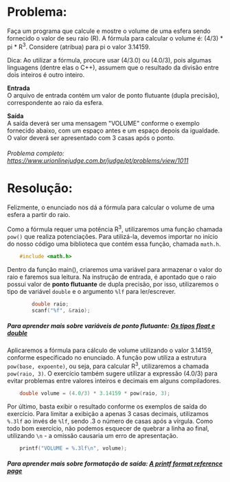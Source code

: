 # Problema:

Faça um programa que calcule e mostre o volume de uma esfera sendo fornecido o valor de seu raio (R). A fórmula para calcular o volume é: (4/3) * pi * R<sup>3</sup>. Considere (atribua) para pi o valor 3.14159.

Dica: Ao utilizar a fórmula, procure usar (4/3.0) ou (4.0/3), pois algumas linguagens (dentre elas o C++), assumem que o resultado da divisão entre dois inteiros é outro inteiro.

**Entrada**  
O arquivo de entrada contém um valor de ponto flutuante (dupla precisão), correspondente ao raio da esfera.

**Saída**  
A saída deverá ser uma mensagem "VOLUME" conforme o exemplo fornecido abaixo, com um espaço antes e um espaço depois da igualdade. O valor deverá ser apresentado com 3 casas após o ponto.

###### Problema completo: https://www.urionlinejudge.com.br/judge/pt/problems/view/1011

# Resolução:

Felizmente, o enunciado nos dá a fórmula para calcular o volume de uma esfera a partir do raio.

Como a fórmula requer uma potência R<sup>3</sup>, utilizaremos uma função chamada `pow()` que realiza potenciações. Para utilizá-la, devemos importar no início do nosso código uma biblioteca que contém essa função, chamada `math.h`.

```c
    #include <math.h>
```

Dentro da função main(), criaremos uma variável para armazenar o valor do raio e faremos sua leitura. Na instrução de entrada, é apontado que o raio possui valor de **ponto flutuante** de dupla precisão, por isso, utilizaremos o tipo de variável `double` e o argumento `%lf` para ler/escrever.

```c
        double raio;
        scanf("%f", &raio);
```

##### Para aprender mais sobre variáveis de ponto flutuante: [Os tipos float e double](https://www.cprogressivo.net/2012/12/Os-tipos-float-e-double-numeros-decimais-reais-em-C.html)

Aplicaremos a fórmula para cálculo de volume utilizando o valor 3.14159, conforme especificado no enunciado. A função pow utiliza a estrutura `pow(base, expoente)`, ou seja, para calcular R<sup>3</sup>, utilizaremos a chamada `pow(raio, 3)`. O exercício também sugere utilizar a expressão (4.0/3) para evitar problemas entre valores inteiros e decimais em alguns compiladores.

```c
    double volume = (4.0/3) * 3.14159 * pow(raio, 3);
```

Por último, basta exibir o resultado conforme os exemplos de saída do exercício. Para limitar a exibição a apenas 3 casas decimais, utilizamos `%.3lf` ao invés de `%lf`, sendo .3 o número de casas após a vírgula. Como todo bom exercício, não podemos esquecer de quebrar a linha ao final, utilizando `\n` - a omissão causaria um erro de apresentação.

```c
    printf("VOLUME = %.3lf\n", volume);
```

##### Para aprender mais sobre formatação de saída: [A printf format reference page](https://alvinalexander.com/programming/printf-format-cheat-sheet/)